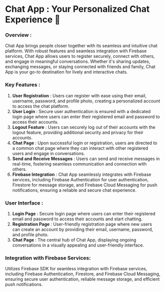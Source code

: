 # Chat App : Your Personalized Chat Experience 💬

### Overview :
Chat App brings people closer together with its seamless and intuitive chat platform. With robust features and seamless integration with Firebase services, Chat App allows users to register securely, connect with others, and engage in meaningful conversations. Whether it's sharing updates, exchanging messages, or staying connected with friends and family, Chat App is your go-to destination for lively and interactive chats.

### Key Features :
1. **User Registration** : Users can register with ease using their email, username, password, and profile photo, creating a personalized account to access the chat platform.
2. **User Login** : Secure user authentication is ensured with a dedicated login page where users can enter their registered email and password to access their accounts.
3. **Logout Feature** : Users can securely log out of their accounts with the logout feature, providing additional security and privacy for their accounts.
4. **Chat Page** : Upon successful login or registration, users are directed to a common chat page where they can interact with other registered users and engage in conversations.
5. **Send and Receive Messages** :  Users can send and receive messages in real-time, fostering seamless communication and connection with others.
6. **Firebase Integration** :  Chat App seamlessly integrates with Firebase services, including Firebase Authentication for user authentication, Firestore for message storage, and Firebase Cloud Messaging for push notifications, ensuring a reliable and secure chat experience.

### User Interface :
1. **Login Page** : Secure login page where users can enter their registered email and password to access their accounts and start chatting.
2. **Registration Page** :  User-friendly registration page where new users can create an account by providing their email, username, password, and profile photo.
3. **Chat Page** : The central hub of Chat App, displaying ongoing conversations in a visually appealing and user-friendly interface.

### Integration with Firebase Services:
Utilizes Firebase SDK for seamless integration with Firebase services, including Firebase Authentication, Firestore, and Firebase Cloud Messaging, ensuring secure user authentication, reliable message storage, and efficient push notifications.




   
   
